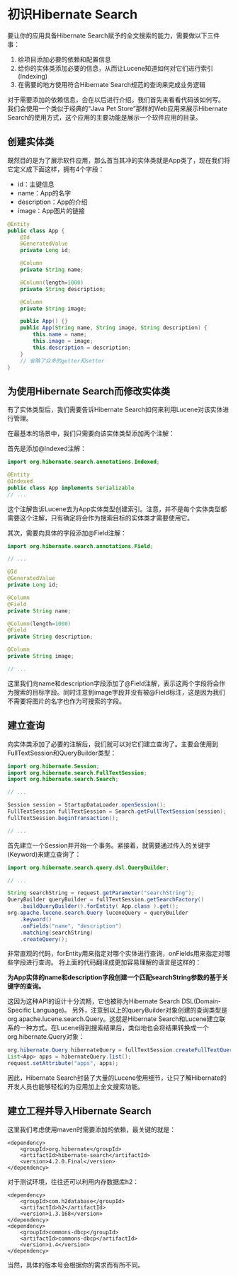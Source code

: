# 初识Hibernate Search #

要让你的应用具备Hibernate Search赋予的全文搜索的能力，需要做以下三件事：

1. 给项目添加必要的依赖和配置信息
2. 给你的实体类添加必要的信息，从而让Lucene知道如何对它们进行索引(Indexing)
3. 在需要的地方使用符合Hibernate Search规范的查询来完成业务逻辑

对于需要添加的依赖信息，会在以后进行介绍。我们首先来看看代码该如何写。
我们会使用一个类似于经典的“Java Pet Store”那样的Web应用来展示Hibernate Search的使用方式，这个应用的主要功能是展示一个软件应用的目录。

## 创建实体类 ##

既然目的是为了展示软件应用，那么首当其冲的实体类就是App类了，现在我们将它定义成下面这样，拥有4个字段：

- id：主键信息
- name：App的名字
- description：App的介绍
- image：App图片的链接

```java
@Entity
public class App {
	@Id
	@GeneratedValue
	private Long id;

	@Column
	private String name;

	@Column(length=1000)
	private String description;

	@Column
	private String image;

	public App() {}
	public App(String name, String image, String description) {
		this.name = name;
		this.image = image;
		this.description = description;
	}
	// 省略了众多的getter和setter
}
```

## 为使用Hibernate Search而修改实体类 ##

有了实体类型后，我们需要告诉Hibernate Search如何来利用Lucene对该实体进行管理。

在最基本的场景中，我们只需要向该实体类型添加两个注解：

首先是添加@Indexed注解：

```java
import org.hibernate.search.annotations.Indexed;

@Entity
@Indexed
public class App implements Serializable
// ...
```

这个注解告诉Lucene去为App实体类型创建索引。注意，并不是每个实体类型都需要这个注解，只有确定将会作为搜索目标的实体类才需要使用它。

其次，需要向具体的字段添加@Field注解：

```java
import org.hibernate.search.annotations.Field;

// ...

@Id
@GeneratedValue
private Long id;

@Column
@Field
private String name;

@Column(length=1000)
@Field
private String description;

@Column
private String image;

// ...
```

这里我们向name和description字段添加了@Field注解，表示这两个字段将会作为搜索的目标字段。同时注意到image字段并没有被@Field标注，这是因为我们不需要将图片的名字也作为可搜索的字段。

## 建立查询 ##

向实体类添加了必要的注解后，我们就可以对它们建立查询了。主要会使用到FullTextSession和QueryBuilder类型：

```java
import org.hibernate.Session;
import org.hibernate.search.FullTextSession;
import org.hibernate.search.Search;

// ...

Session session = StartupDataLoader.openSession();
FullTextSession fullTextSession = Search.getFullTextSession(session);
fullTextSession.beginTransaction();

// ...
```

首先建立一个Session并开始一个事务。紧接着，就需要通过传入的关键字(Keyword)来建立查询了：

```java
import org.hibernate.search.query.dsl.QueryBuilder;

// ...

String searchString = request.getParameter("searchString");
QueryBuilder queryBuilder = fullTextSession.getSearchFactory()
	.buildQueryBuilder().forEntity( App.class ).get();
org.apache.lucene.search.Query luceneQuery = queryBuilder
	.keyword()
	.onFields("name", "description")
	.matching(searchString)
	.createQuery();
```

非常直观的代码，forEntity用来指定对哪个实体进行查询，onFields用来指定对哪些字段进行查询。
将上面的代码翻译成更加容易理解的语言是这样的：

**为App实体的name和description字段创建一个匹配searchString参数的基于关键字的查询。**

这因为这种API的设计十分流畅，它也被称为Hibernate Search DSL(Domain-Specific Language)。
另外，注意到以上的queryBuilder对象创建的查询类型是org.apache.lucene.search.Query。这就是Hibernate Search和Lucene建立联系的一种方式。在Lucene得到搜索结果后，类似地也会将结果转换成一个org.hibernate.Query对象：

```java
org.hibernate.Query hibernateQuery = fullTextSession.createFullTextQuery(luceneQuery, App.class);
List<App> apps = hibernateQuery.list();
request.setAttribute("apps", apps);
```

因此，Hibernate Search封装了大量的Lucene使用细节，让只了解Hibernate的开发人员也能够轻松的为应用加上全文搜索功能。

## 建立工程并导入Hibernate Search ##

这里我们考虑使用maven时需要添加的依赖，最关键的就是：

```
<dependency>
	<groupId>org.hibernate</groupId>
	<artifactId>hibernate-search</artifactId>
	<version>4.2.0.Final</version>
</dependency>
```

对于测试环境，往往还可以利用内存数据库h2：

```
<dependency>
	<groupId>com.h2database</groupId>
	<artifactId>h2</artifactId>
	<version>1.3.168</version>
</dependency>
<dependency>
	<groupId>commons-dbcp</groupId>
	<artifactId>commons-dbcp</artifactId>
	<version>1.4</version>
</dependency>
```

当然，具体的版本号会根据你的需求而有所不同。









